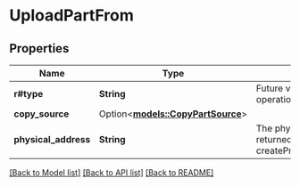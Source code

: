 # UploadPartFrom

## Properties

Name | Type | Description | Notes
------------ | ------------- | ------------- | -------------
**r#type** | **String** | Future versions may allow operations other than copy | 
**copy_source** | Option<[**models::CopyPartSource**](CopyPartSource.md)> |  | [optional]
**physical_address** | **String** | The physical address returned from createPresignMultipartUpload | 

[[Back to Model list]](../README.md#documentation-for-models) [[Back to API list]](../README.md#documentation-for-api-endpoints) [[Back to README]](../README.md)


